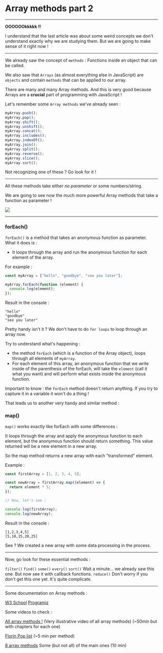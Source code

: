 # Array methods part 2

---

**OOOOOOkkkkk !!**

I understand that the last article was about some weird concepts we don't understand exactly why we are studying them. But we are going to make sense of it right now !

---

We already saw the concept of `methods` : Functions inside an object that can be called.

We also saw that `Arrays` (as almost everything else in JavaScript) are `objects` and contain `methods` that can be applied to our array.

There are many and many Array methods. And this is very good because Arrays are a **crucial** part of programming with JavaScript !

Let's remember some `Array methods` we've already seen :

```js
myArray.push();
myArray.pop();
myArray.shift();
myArray.unshift();
myArray.concat();
myArray.includes();
myArray.indexOf();
myArray.join();
myArray.split();
myArray.reverse();
myArray.slice();
myArray.sort();
```

Not recognizing one of these ? Go look for it !

---

All these methods take either _no parameter_ or some numbers/string.

We are going to see now the much more powerful Array methods that take a function as parameter !

![](https://media.giphy.com/media/l3fzOyjTf1DjlR1qE/giphy.gif)

---

### forEach()

`forEach()` is a method that takes an anonymous function as parameter. What it does is :

- It loops through the array and run the anonymous function for each element of the array.

For example :

```js
const myArray = ["hello", "goodbye", "see you later"];

myArray.forEach(function (element) {
  console.log(element);
});
```

Result in the console :

```
"hello"
"goodbye"
"see you later"
```

Pretty handy isn't it ? We don't have to do `for loops` to loop through an array now.

Try to understand what's happening :

- the method `forEach` (which is a function of the Array object), loops through all elements of `myArray`.
- For each element of this array, an anonymous function that we write inside of the parenthesis of the forEach, will take the `element` (call it what you want) and will perform what exists inside the anonymous function.

Important to know : the `forEach` method doesn't return anything. If you try to capture it in a variable it won't do a thing !

That leads us to another
very handy and similar method :

### map()

`map()` works exactly like forEach with some differences :

It loops through the array and apply the anonymous function to each element, but the anonymous function should return something. This value returned will be a new element in a new array.

So the map method returns a new array with each "transformed" element.

Example :

```js
const firstArray = [1, 2, 3, 4, 5];

const newArray = firstArray.map((element) => {
  return element * 5;
});

// Now, let's see :

console.log(firstArray);
console.log(newArray);
```

Result in the console :

```
[1,2,3,4,5]
[5,10,15,20,25]
```

See ? We created a new array with some data processing in the process.

---

Now, go look for these essential methods :

`filter()`
`find()`
`some()`
`every()`
`sort()` Wait a minute... we already saw this one. But now see it with callback functions.
`reduce()` Don't worry if you don't get this one yet. It's quite complicate.

---

Some documentation on Array methods :

[W3 School](https://www.w3schools.com/js/js_array_methods.asp)
[Programiz](https://www.programiz.com/javascript/library/array)

Some videos to check :

[All array methods !](https://www.youtube.com/watch?v=RVxuGCWZ_8E&t=27s&ab_channel=CodeExplained) (Very illustrative video of all array methods) (~50min but with chapters for each one)

[Florin Pop list](https://youtube.com/playlist?list=PLgBH1CvjOA62PBFIDq55-S6Beivje30A2&si=UuwgSw9Et9125Vrf) (~5 min per method)

[8 array methods](https://youtu.be/R8rmfD9Y5-c?si=uO3sBSh_g0jX2cDP) Some (but not all) of the main ones (10 min)
